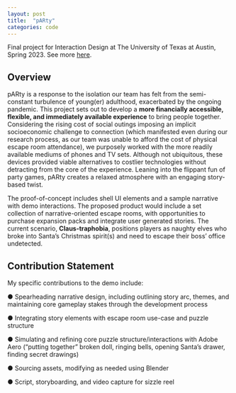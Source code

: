 ```yaml
---
layout: post
title:  "pARty"
categories: code
---
```

Final project for Interaction Design at The University of Texas at Austin, Spring 2023. See more [here](https://uxfol.io/home/portfolios/ohhecktech).

## Overview

pARty is a response to the isolation our team has felt from the semi-constant turbulence of young(er) adulthood, exacerbated by the ongoing pandemic. This project sets out to develop a **more
financially accessible, flexible, and immediately available experience** to bring people together. Considering the rising cost of social outings imposing an implicit socioeconomic challenge to connection (which manifested even during our research process, as our team was unable to afford the cost of physical escape room attendance), we purposely worked with the more readily available mediums of phones and TV sets. Although not ubiquitous, these devices provided viable alternatives to costlier technologies without detracting from the core of the experience. Leaning into the flippant fun of party games, pARty creates a relaxed atmosphere with an engaging story-based twist.

The proof-of-concept includes shell UI elements and a sample narrative with demo interactions. The proposed product would include a set collection of narrative-oriented escape rooms, with opportunities to purchase expansion packs and integrate user generated stories. The current scenario, **Claus-traphobia**, positions players as naughty elves who broke into Santa’s Christmas spirit(s) and need to escape their boss’ office undetected.

## Contribution Statement
My specific contributions to the demo include:

● Spearheading narrative design, including outlining story arc, themes, and maintaining core gameplay stakes through the development process

● Integrating story elements with escape room use-case and puzzle structure

● Simulating and refining core puzzle structure/interactions with Adobe Aero (“putting together” broken 
doll, ringing bells, opening Santa’s drawer, finding secret drawings)

● Sourcing assets, modifying as needed using Blender

● Script, storyboarding, and video capture for sizzle reel
